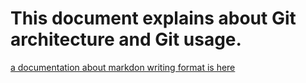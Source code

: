 # This document explains about Git architecture and Git usage. 

[a documentation about markdon writing format is here](./markdown.md)

